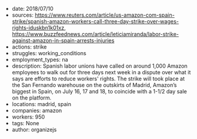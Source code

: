 - date: 2018/07/10
- sources: https://www.reuters.com/article/us-amazon-com-spain-strike/spanish-amazon-workers-call-three-day-strike-over-wages-rights-iduskbn1k01xz, https://www.buzzfeednews.com/article/leticiamiranda/labor-strike-against-amazon-in-spain-arrests-injuries
- actions: strike
- struggles: working_conditions
- employment_types: na
- description: Spanish labor unions have called on around 1,000 Amazon employees to walk out for three days next week in a dispute over what it says are efforts to reduce workers' rights. The strike will took place at the San Fernando warehouse on the outskirts of Madrid, Amazon’s biggest in Spain, on July 16, 17 and 18, to coincide with a 1-1/2 day sale on the platform.
- locations: madrid, spain
- companies: amazon
- workers: 950
- tags: None
- author: organizejs

